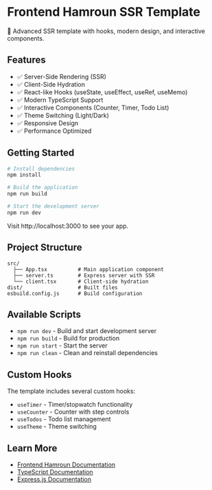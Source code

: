 # Frontend Hamroun SSR Template

🚀 Advanced SSR template with hooks, modern design, and interactive components.

## Features

- ✅ Server-Side Rendering (SSR)
- ✅ Client-Side Hydration
- ✅ React-like Hooks (useState, useEffect, useRef, useMemo)
- ✅ Modern TypeScript Support
- ✅ Interactive Components (Counter, Timer, Todo List)
- ✅ Theme Switching (Light/Dark)
- ✅ Responsive Design
- ✅ Performance Optimized

## Getting Started

```bash
# Install dependencies
npm install

# Build the application
npm run build

# Start the development server
npm run dev
```

Visit http://localhost:3000 to see your app.

## Project Structure

```
src/
  ├── App.tsx          # Main application component
  ├── server.ts        # Express server with SSR
  └── client.tsx       # Client-side hydration
dist/                  # Built files
esbuild.config.js      # Build configuration
```

## Available Scripts

- `npm run dev` - Build and start development server
- `npm run build` - Build for production
- `npm run start` - Start the server
- `npm run clean` - Clean and reinstall dependencies

## Custom Hooks

The template includes several custom hooks:

- `useTimer` - Timer/stopwatch functionality
- `useCounter` - Counter with step controls
- `useTodos` - Todo list management
- `useTheme` - Theme switching

## Learn More

- [Frontend Hamroun Documentation](https://github.com/hamroun96/frontend-hamroun)
- [TypeScript Documentation](https://www.typescriptlang.org/)
- [Express.js Documentation](https://expressjs.com/)
